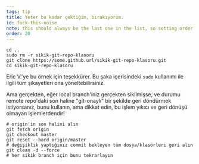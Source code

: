 ```yaml
---
tags: tip
title: Yeter bu kadar çektiğim, bırakıyorum.
id: fuck-this-noise
note: this should always be the last one in the list, so setting order to 20 so I don't have to re-name/re-order it
order: 20
---
```


```git
cd ..
sudo rm -r sikik-git-repo-klasoru
git clone https://some.github.url/sikik-git-repo-klasoru.git
cd sikik-git-repo-klasoru
```

Eric V.'ye bu örnek için teşekkürer. Bu şaka içerisindeki `sudo` kullanımı ile ilgili tüm şikayetleri ona yöneltebilirsiniz.

Ama gerçekten, eğer local branch'iniz gerçekten sikilmişse, ve durumu remote repo'daki son haline "git-onaylı" bir şekilde geri döndürmek istiyorsanız, bunu kullanın, ama dikkat edin, bu işlem yıkıcı ve geri dönüşü olmayan işlemlerdendir!

```git
# origin'in son halini alın
git fetch origin
git checkout master
git reset --hard origin/master
# değişiklik yaptığınız commit bekleyen tüm dosya/klasörleri geri alın
git clean -d --force
# her sikik branch için bunu tekrarlayın
```